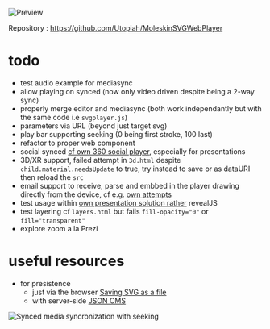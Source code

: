 ![Preview](https://cdn.glitch.com/419d7c35-9ec2-4d43-b954-c849f74954f6%2F2019-07-22_fast.gif?v=1563825275693)

Repository : https://github.com/Utopiah/MoleskinSVGWebPlayer

# todo
- test audio example for mediasync
- allow playing on synced (now only video driven despite being a 2-way sync)
- properly merge editor and mediasync (both work independantly but with the same code i.e `svgplayer.js`)
- parameters via URL (beyond just target svg)
- play bar supporting seeking (0 being first stroke, 100 last)
- refactor to proper web component
- social synced [cf own 360 social player](https://glitch.com/edit/#!/localvideo-webxr-coplay), especially for presentations
- 3D/XR support, failed attempt in `3d.html` despite `child.material.needsUpdate` to true, try instead to save or as dataURI then reload the `src`
- email support to receive, parse and embbed in the player drawing directly from the device, cf e.g. [own attempts](https://glitch.com/edit/#!/email-to-endpoint)
- test usage within [own presentation solution rather](https://codepen.io/utopiah/full/wOJgMW) revealJS
- test layering cf `layers.html` but fails `fill-opacity="0"` or `fill="transparent"`
- explore zoom a la Prezi

# useful resources

- for presistence
  - just via the browser [Saving SVG as a file](https://stackoverflow.com/questions/2483919/how-to-save-svg-canvas-to-local-filesystem)
  - with server-side [JSON CMS](https://glitch.com/edit/#!/cms-json)
  
![Synced media syncronization with seeking](https://cdn.glitch.com/419d7c35-9ec2-4d43-b954-c849f74954f6%2Fseeking.gif?v=1564070503655)